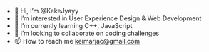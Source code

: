 - 👋 Hi, I’m @KekeJyayy
- 👀 I’m interested in User Experience Design & Web Development
- 🌱 I’m currently learning C++, JavaScript
- 💞️ I’m looking to collaborate on coding challenges
- 📫 How to reach me keimarjac@gmail.com

<!---
KekeJyayy/KekeJyayy is a ✨ special ✨ repository because its `README.md` (this file) appears on your GitHub profile.
You can click the Preview link to take a look at your changes.
--->
